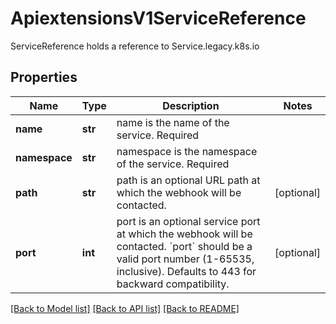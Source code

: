 # ApiextensionsV1ServiceReference

ServiceReference holds a reference to Service.legacy.k8s.io

## Properties
Name | Type | Description | Notes
------------ | ------------- | ------------- | -------------
**name** | **str** | name is the name of the service. Required | 
**namespace** | **str** | namespace is the namespace of the service. Required | 
**path** | **str** | path is an optional URL path at which the webhook will be contacted. | [optional] 
**port** | **int** | port is an optional service port at which the webhook will be contacted. &#x60;port&#x60; should be a valid port number (1-65535, inclusive). Defaults to 443 for backward compatibility. | [optional] 

[[Back to Model list]](../README.md#documentation-for-models) [[Back to API list]](../README.md#documentation-for-api-endpoints) [[Back to README]](../README.md)


